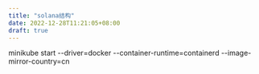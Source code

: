 ```yaml
---
title: "solana结构"
date: 2022-12-28T11:21:05+08:00
draft: true
---
```


minikube start --driver=docker --container-runtime=containerd --image-mirror-country=cn